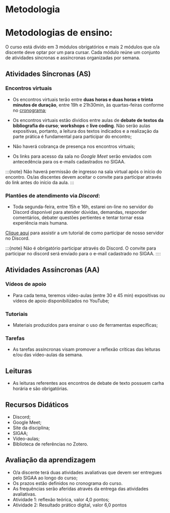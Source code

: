 # Metodologia

# Metodologias de ensino:

O curso está divido em 3 módulos obrigatórios e mais 2 módulos que o/a discente deve optar por um para cursar. Cada módulo reúne um conjunto de atividades síncronas e assíncronas organizadas por semana.

## Atividades Síncronas (AS)

### Encontros virtuais

- Os encontros virtuais terão entre **duas horas e duas horas e trinta minutos de duração**, entre 19h e 21h30min, às quartas-feiras conforme no [cronograma](2_1_cronograma);

- Os encontros virtuais estão dividios entre aulas de **debate de textos da bibliografia do curso**; **workshops** e **live coding**. Não serão aulas expositivas, portanto, a leitura dos textos indicados e a realização da parte prática é fundamental para participar do encontro;

- Não haverá cobrança de presença nos encontros virtuais;
  
- Os links para acesso da sala no _Google Meet_ serão enviados com antecedência para os e-mails cadastrados no SIGAA. 

:::{note}
Não haverá permissão de ingresso na sala virtual após o início do encontro. Os/as discentes devem aceitar o convite para participar através do link antes do início da aula.
:::

### Plantões de atendimento via _Discord_:

- Toda segunda-feira, entre 15h e 16h, estarei on-line no servidor do Discord disponível para atender dúvidas, demandas, responder comentários, debater questões pertientes e tentar tornar essa experiência mais humana.

[Clique aqui](https://youtu.be/5nE__B9w20w) para assistir a um tutorial de como participar de nosso servidor no Discord.

:::{note}
Não é obrigatório participar através do Discord. O convite para participar no discord será enviado para o e-mail cadastrado no SIGAA.
::::

## Atividades Assíncronas (AA)

### Vídeos de apoio

- Para cada tema, teremos vídeo-aulas (entre 30 e 45 min) expositivas ou vídeos de apoio disponibilizados no YouTube;

### Tutoriais

* Materiais produzidos para ensinar o uso de ferramentas específicas;

### Tarefas

- As tarefas assíncronas visam promover a reflexão críticas das leituras e/ou das vídeo-aulas da semana.

## Leituras

* As leituras referentes aos encontros de debate de texto possuem carha horária e são obrigatórias.

## Recursos Didáticos

- Discord;
- Google Meet;
- Site da disciplina;
- SIGAA;
- Vídeo-aulas;
- Biblioteca de referências no Zotero.

## Avaliação da aprendizagem

- O/a discente terá duas atividades avaliativas que devem ser entregues pelo SIGAA ao longo do curso;
- Os prazos estão definidos no cronograma do curso.
- As frequências serão aferidas através da entrega das atividades avaliativas.
- Atividade 1: reflexão teórica, valor 4,0 pontos;
- Atividade 2: Resultado prático digital, valor 6,0 pontos